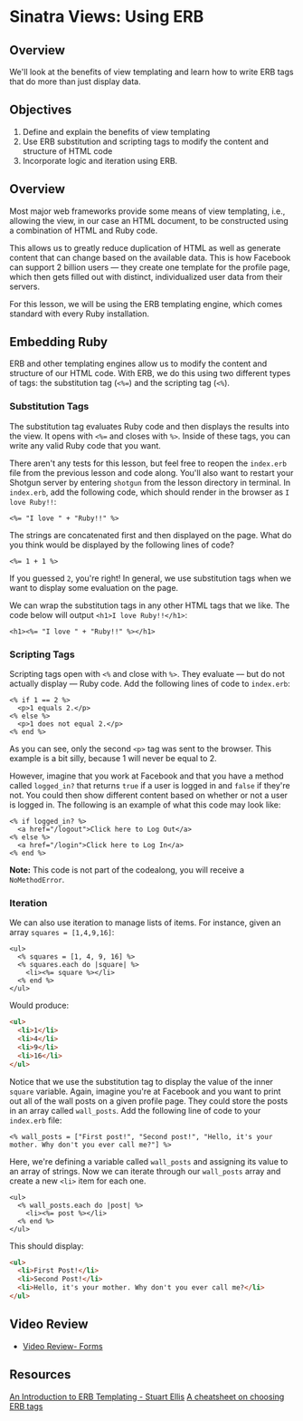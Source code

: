 # Sinatra Views: Using ERB

## Overview

We'll look at the benefits of view templating and learn how to write ERB tags that do more than just display data.

## Objectives

1. Define and explain the benefits of view templating
2. Use ERB substitution and scripting tags to modify the content and structure of HTML code
3. Incorporate logic and iteration using ERB. 


## Overview

Most major web frameworks provide some means of view templating, i.e., allowing the view, in our case an HTML document, to be constructed using a combination of HTML and Ruby code.

This allows us to greatly reduce duplication of HTML as well as generate content that can change based on the available data. This is how Facebook can support 2 billion users –– they create one template for the profile page, which then gets filled out with distinct, individualized user data from their servers.

For this lesson, we will be using the ERB templating engine, which comes standard with every Ruby installation.

## Embedding Ruby

ERB and other templating engines allow us to modify the content and structure of our HTML code. With ERB, we do this using two different types of tags: the substitution tag (`<%=`) and the scripting tag (`<%`).

### Substitution Tags

The substitution tag evaluates Ruby code and then displays the results into the view. It opens with `<%=` and closes with `%>`. Inside of these tags, you can write any valid Ruby code that you want.

There aren't any tests for this lesson, but feel free to reopen the `index.erb` file from the previous lesson and code along. You'll also want to restart your Shotgun server by entering `shotgun` from the lesson directory in terminal. In `index.erb`, add the following code, which should render in the browser as `I love Ruby!!`:

```erb
<%= "I love " + "Ruby!!" %>
```

The strings are concatenated first and then displayed on the page. What do you think would be displayed by the following lines of code?

```erb
<%= 1 + 1 %>
```

If you guessed `2`, you're right! In general, we use substitution tags when we want to display some evaluation on the page.

We can wrap the substitution tags in any other HTML tags that we like. The code below will output `<h1>I love Ruby!!</h1>`:

```erb
<h1><%= "I love " + "Ruby!!" %></h1>
```

### Scripting Tags

Scripting tags open with `<%` and close with `%>`. They evaluate –– but do not actually display –– Ruby code. Add the following lines of code to `index.erb`:

```erb
<% if 1 == 2 %>
  <p>1 equals 2.</p>
<% else %>
  <p>1 does not equal 2.</p>
<% end %>
```

As you can see, only the second `<p>` tag was sent to the browser. This example is a bit silly, because 1 will never be equal to 2. 

However, imagine that you work at Facebook and that you have a method called `logged_in?` that returns `true` if a user is logged in and `false` if they're not. You could then show different content based on whether or not a user is logged in. The following is an example of what this code may look like:

```erb
<% if logged_in? %>
  <a href="/logout">Click here to Log Out</a>
<% else %>
  <a href="/login">Click here to Log In</a>
<% end %>
```

**Note:** This code is not part of the codealong, you will receive a `NoMethodError`.

### Iteration

We can also use iteration to manage lists of items. For instance, given an array `squares = [1,4,9,16]`:

```erb
<ul>
  <% squares = [1, 4, 9, 16] %>
  <% squares.each do |square| %>
    <li><%= square %></li>
  <% end %>
</ul>
```

Would produce:

```html
<ul>
  <li>1</li>
  <li>4</li>
  <li>9</li>
  <li>16</li>
</ul>
```

Notice that we use the substitution tag to display the value of the inner `square` variable. Again, imagine you're at Facebook and you want to print out all of the wall posts on a given profile page. They could store the posts in an array called `wall_posts`. Add the following line of code to your `index.erb` file:

```erb
<% wall_posts = ["First post!", "Second post!", "Hello, it's your mother. Why don't you ever call me?"] %>
```

Here, we're defining a variable called `wall_posts` and assigning its value to an array of strings. Now we can iterate through our `wall_posts` array and create a new `<li>` item for each one. 

```erb
<ul>
  <% wall_posts.each do |post| %>
    <li><%= post %></li>
  <% end %>
</ul>
```

This should display: 

```html
<ul>
  <li>First Post!</li>
  <li>Second Post!</li>
  <li>Hello, it's your mother. Why don't you ever call me?</li>
</ul>
```

## Video Review

* [Video Review- Forms](https://www.youtube.com/watch?v=0TyCN_oJU3Y) 

## Resources
[An Introduction to ERB Templating - Stuart Ellis](http://www.stuartellis.eu/articles/erb/)
[A cheatsheet on choosing ERB tags](https://medium.com/swlh/cheatsheet-which-erb-tag-should-i-use-4b3de261f15f)

